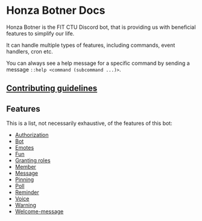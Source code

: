 ﻿# Honza Botner Docs

Honza Botner is the FIT CTU Discord bot,
that is providing us with beneficial features to simplify our life.

It can handle multiple types of features, including commands, event handlers, cron etc.

You can always see a help message for a specific command by sending a message `::help <command (subcommand ...)>`.

## [Contributing guidelines](CONTRIBUTING.md)

## Features

This is a list, not necessarily exhaustive, of the features of this bot:

- [Authorization](features/authorization.md)
- [Bot](features/bot.md)
- [Emotes](features/emotes.md)
- [Fun](features/fun.md)
- [Granting roles](features/granting-roles.md)
- [Member](features/member.md)
- [Message](features/message.md)
- [Pinning](features/pinning.md)
- [Poll](features/poll.md)
- [Reminder](features/reminder.md)
- [Voice](features/voice.md)
- [Warning](features/warning.md)
- [Welcome-message](features/welcome-message.md)
